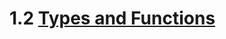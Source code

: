 
# 1.2  [Types and Functions](https://bartoszmilewski.com/2014/11/24/types-and-functions/ "Types and Functions")
<!--stackedit_data:
eyJoaXN0b3J5IjpbNzYwODkwMjg0XX0=
-->